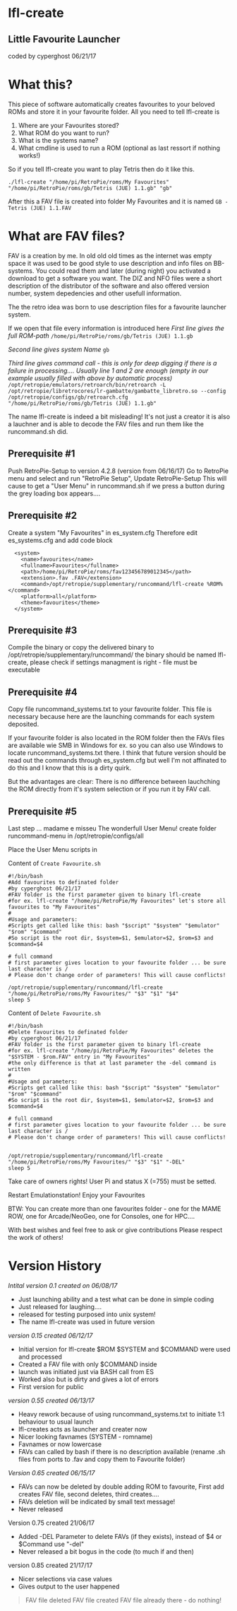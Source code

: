 # lfl-create
## Little Favourite Launcher

coded by cyperghost
06/21/17

# What this?
This piece of software automatically creates favourites to your beloved ROMs and store it in your favourite folder.
All you need to tell lfl-create is
1. Where are your Favourites stored?
2. What ROM do you want to run?
3. What is the systems name?
4. What cmdline is used to run a ROM (optional as last ressort if nothing works!)

So if you tell lfl-create you want to play Tetris then do it like this.

`./lfl-create "/home/pi/RetroPie/roms/My Favourites" "/home/pi/RetroPie/roms/gb/Tetris (JUE) 1.1.gb" "gb"`

After this a FAV file is created into folder My Favourites and it is named `GB - Tetris (JUE) 1.1.FAV`


# What are FAV files?
FAV is a creation by me. In old old old times as the internet was empty space it was used to be good style to use
description and info files on BB-systems. You could read them and later (during night) you activated a download to
get a software you want. The DIZ and NFO files were a short description of the distributor of the software
and also offered version number, system depedencies and other usefull information.

The the retro idea was born to use description files for a favourite launcher system.

If we open that file every information is introduced here
_First line gives the full ROM-path_
`/home/pi/RetroPie/roms/gb/Tetris (JUE) 1.1.gb`

_Second line gives system Name_
`gb`

_Third line gives command call - this is only for deep digging if there is a failure in processing.... Usually line 1 and 2 are enough (empty in our example usually filled with above by automatic process)_
`/opt/retropie/emulators/retroarch/bin/retroarch -L /opt/retropie/libretrocores/lr-gambatte/gambatte_libretro.so --config /opt/retropie/configs/gb/retroarch.cfg "/home/pi/RetroPie/roms/gb/Tetris (JUE) 1.1.gb"`

The name lfl-create is indeed a bit misleading! It's not just a creator it is also a lauchner and is able to decode the FAV files and run them like the runcommand.sh did.

## Prerequisite #1
Push RetroPie-Setup to version 4.2.8 (version from 06/16/17)
Go to RetroPie menu and select and run "RetroPie Setup", Update RetroPie-Setup
This will cause to get a "User Menu" in runcommand.sh if we press a button during the grey loading box appears....

## Prerequisite #2
Create a system "My Favourites" in es_system.cfg
Therefore edit es_systems.cfg and add code block
  
```
  <system>
    <name>favourites</name>
    <fullname>Favourites</fullname>
    <path>/home/pi/RetroPie/roms/fav123456789012345</path>
    <extension>.fav .FAV</extension>
    <command>/opt/retropie/supplementary/runcommand/lfl-create %ROM%</command>
    <platform>all</platform>
    <theme>favourites</theme>
  </system>
``` 

## Prerequisite #3
Compile the binary or copy the delivered binary to /opt/retropie/supplementary/runcommand/
the binary should be named lfl-create, please check if settings managment is right - file must be executable

## Prerequisite #4
Copy file runcommand_systems.txt to your favourite folder.
This file is necessary because here are the launching commands for each system deposited.

If your favourite folder is also located in the ROM folder then the FAVs files are available wie SMB in Windows for ex. so you can also use Windows to locate runcommand_systems.txt there.
I think that future version should be read out the commands through es_system.cfg but well I'm not affinated to do this and I know that this is a dirty quirk.

But the advantages are clear: There is no difference between lauchching the ROM directly from it's system selection or if you run it by FAV call.

## Prerequisite #5
Last step ... madame e misseu
The wonderfull User Menu!
create folder runcommand-menu in /opt/retropie/configs/all

Place the User Menu scripts in

Content of `Create Favourite.sh`

```
#!/bin/bash
#Add favourites to definated folder
#by cyperghost 06/21/17
#FAV folder is the first parameter given to binary lfl-create
#for ex. lfl-create "/home/pi/RetroPie/My Favourites" let's store all favourites to "My Favourites"
#
#Usage and parameters:
#Scripts get called like this: bash "$script" "$system" "$emulator" "$rom" "$command"
#So script is the root dir, $system=$1, $emulator=$2, $rom=$3 and $command=$4 

# full command
# first parameter gives location to your favourite folder ... be sure last character is /
# Please don't change order of parameters! This will cause conflicts!

/opt/retropie/supplementary/runcommand/lfl-create "/home/pi/RetroPie/roms/My Favourites/" "$3" "$1" "$4"
sleep 5
```
Content of `Delete Favourite.sh`

```
#!/bin/bash
#Delete favourites to definated folder
#by cyperghost 06/21/17
#FAV folder is the first parameter given to binary lfl-create
#for ex. lfl-create "/home/pi/RetroPie/My Favourites" deletes the "$SYSTEM - $rom.FAV" entry in "My Favourites"
#the only difference is that at last parameter the -del command is written
#
#Usage and parameters:
#Scripts get called like this: bash "$script" "$system" "$emulator" "$rom" "$command"
#So script is the root dir, $system=$1, $emulator=$2, $rom=$3 and $command=$4 

# full command
# first parameter gives location to your favourite folder ... be sure last character is /
# Please don't change order of parameters! This will cause conflicts!


/opt/retropie/supplementary/runcommand/lfl-create "/home/pi/RetroPie/roms/My Favourites/" "$3" "$1" "-DEL"
sleep 5
```

Take care of owners rights! User Pi and status X (=755) must be setted.

Restart Emulationstation!
Enjoy your Favourites

BTW: You can create more than one favourites folder - one for the MAME ROW, one for Arcade/NeoGeo, one for Consoles, one for HPC....

With best wishes and feel free to ask or give contributions
Please respect the work of others!

# Version History

_Intital version 0.1 created on 06/08/17_
* Just launching ability and a test what can be done in simple coding
* Just released for laughing....
* released for testing purposed into unix system! 
* The name lfl-create was used in future version

_version 0.15 created 06/12/17_
* Initial version for lfl-create $ROM $SYSTEM and $COMMAND were used and processed
* Created a FAV file with only $COMMAND inside
* launch was initiated just via BASH call from ES
* Worked also but is dirty and gives a lot of errors
* First version for public

_version 0.55 created 06/13/17_
* Heavy rework because of using runcommand_systems.txt to initiate 1:1 behaviour to usual launch
* lfl-creates acts as launcher and creater now
* Nicer looking favnames (SYSTEM - romname)
* Favnames or now lowercase
* FAVs can called by bash if there is no description available (rename .sh files from ports to .fav and copy them to Favourite folder)

_Version 0.65 created 06/15/17_
* FAVs can now be deleted by double adding ROM to favourite, First add creates FAV file, second deletes, third creates....
* FAVs deletion will be indicated by small text message!
* Never released

Version 0.75 created 21/06/17
* Added -DEL Parameter to delete FAVs (if they exists), instead of $4 or $Command use "-del"
* Never released a bit bogus in the code (to much if and then)

version 0.85 created 21/17/17
* Nicer selections via case values
* Gives output to the user happened
 > FAV file deleted
 > FAV file created
 > FAV file already there - do nothing! 
